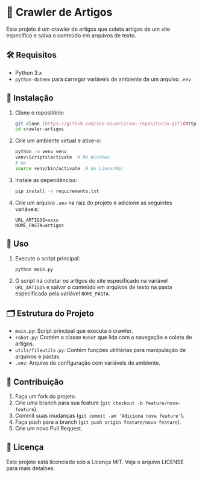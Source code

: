 
# 📰 Crawler de Artigos

Este projeto é um crawler de artigos que coleta artigos de um site específico e salva o conteúdo em arquivos de texto.

## 🛠️ Requisitos

- Python 3.x
- `python-dotenv` para carregar variáveis de ambiente de um arquivo `.env`

## 🚀 Instalação

1. Clone o repositório:
   ```sh
   git clone [https://github.com/seu-usuario/seu-repositorio.git](https://github.com/lopesleo/crawler-artigos)
   cd crawler-artigos
   ```

2. Crie um ambiente virtual e ative-o:
   ```sh
   python -m venv venv
   venv\Scripts\activate  # No Windows
   # ou
   source venv/bin/activate  # No Linux/Mac
   ```

3. Instale as dependências:
   ```sh
   pip install -r requirements.txt
   ```

4. Crie um arquivo `.env` na raiz do projeto e adicione as seguintes variáveis:
   ```
   URL_ARTIGOS=xxxx
   NOME_PASTA=artigos
   ```

## 📖 Uso

1. Execute o script principal:
   ```sh
   python main.py
   ```

2. O script irá coletar os artigos do site especificado na variável `URL_ARTIGOS` e salvar o conteúdo em arquivos de texto na pasta especificada pela variável `NOME_PASTA`.

## 🗂️ Estrutura do Projeto

- `main.py`: Script principal que executa o crawler.
- `robot.py`: Contém a classe `Robot` que lida com a navegação e coleta de artigos.
- `utils/fileutils.py`: Contém funções utilitárias para manipulação de arquivos e pastas.
- `.env`: Arquivo de configuração com variáveis de ambiente.

## 🤝 Contribuição

1. Faça um fork do projeto.
2. Crie uma branch para sua feature (`git checkout -b feature/nova-feature`).
3. Commit suas mudanças (`git commit -am 'Adiciona nova feature'`).
4. Faça push para a branch (`git push origin feature/nova-feature`).
5. Crie um novo Pull Request.

## 📄 Licença

Este projeto está licenciado sob a Licença MIT. Veja o arquivo LICENSE para mais detalhes.

